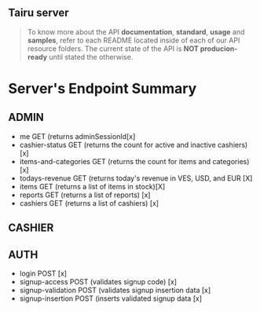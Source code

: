 ## Tairu server
> To know more about the API **documentation**, **standard**, **usage** and **samples**, refer to each README located inside of each of our API resource folders. The current state of the API is **NOT producion-ready** until stated the otherwise.

<h1>Server's Endpoint Summary</h1>


<h2>ADMIN</h2>
<ul>
  <li>me GET (returns adminSessionId[x]</li>
  <li>cashier-status GET (returns the count for active and inactive cashiers) [x]</li>
  <li>items-and-categories GET  (returns the count for items and categories) [x]</li>
  <li>todays-revenue GET (returns today's revenue in VES, USD, and EUR [X]</li>
  <li>items GET (returns a list of items in stock)[X]</li>
  <li>reports GET (returns a list of reports) [x]</li>
  <li>cashiers GET (returns a list of cashiers) [x]</li>
</ul>

<h2>CASHIER</h2>

<h2>AUTH</h2>
<ul>
  <li>login POST [x]</li>
  <li>signup-access POST (validates signup code) [x]</li>
  <li>signup-validation POST (validates signup insertion data [x]</li>
  <li>signup-insertion POST (inserts validated signup data [x]</li>
</ul>

